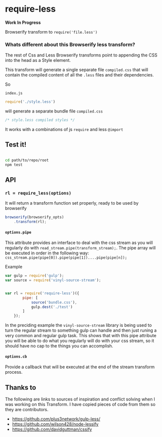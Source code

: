 require-less
============

**Work In Progress**

Browserify transform to `require('file.less')`


### Whats different about this Browserify less transform?

The rest of Css and Less Browserify transforms point
to appending the CSS into the head as a Style element.


This transform will generate a single separate file `compiled.css` that will
contain the compiled content of all the `.less` files and their dependencies.


So

`index.js`

```javascript
require('./style.less')
```

will generate a separate bundle file `compiled.css`
```css
/* style.less compiled styles */
```


It works with a combinations of js `require` and less `@import`






## Test it!

```bash

cd path/to/repo/root
npm test

```


## API

### `rl = require_less(options)`

It will return a transform function set properly, ready to be used by browserify

```javascript
browserify(browserify_opts)
	.transform(rl);
```


#### `options.pipe`

This attribute provides an interface to deal with the css stream as you will regularly do with `read_stream.pipe(transform_stream);`.
The pipe array will be executed in order in the following way:
`css_stream.pipe(pipe[0]).pipe(pipe[1])....pipe(pipe[n]);`

Example
```javascript
var gulp = require('gulp');
var source = require('vinyl-source-stream');


var rl = require('require-less')({
		pipe: [
			source('bundle.css'), 
			gulp.dest('./test')
		]
	});
```


In the preciding example the `vinyl-source-stream` library is being used to turn 
the regular stream to something gulp can handle and then just runing a very 
common and regular gulp task. This shows that with this pipe attribute you will 
be able to do what you regularly will do with your css stream, so it should have
 no cap to the things you can accomplish.



#### `options.cb`

Provide a callback that will be executed at the end of the stream transform process.



## Thanks to

The following are links to sources of inspiration and conflict solving when I was
working on this Transform. I have copied pieces of code from them so they are 
contributors.

- https://github.com/plus3network/gulp-less/
- https://github.com/wilson428/node-lessify
- https://github.com/davidguttman/cssify